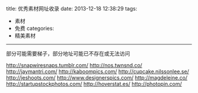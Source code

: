 title: 优秀素材网址收录
date: 2013-12-18 12:38:29
tags:
- 素材
- 免费
categories:
- 精美素材

---

部分可能需要梯子，部分地址可能已不存在或无法访问

<!-- more -->

http://snapwiresnaps.tumblr.com/
http://nos.twnsnd.co/
http://jaymantri.com/
http://kaboompics.com/
http://cupcake.nilssonlee.se/
http://jeshoots.com/
http://www.designerspics.com/
http://magdeleine.co/
http://startupstockphotos.com/
http://hoverstat.es/
http://photopin.com/